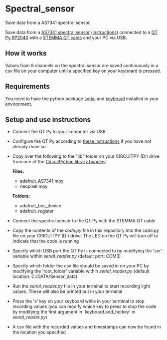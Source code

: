 # Spectral_sensor
Save data from a AS7341 spectral sensor.

Save data from a [AS7341 spectral sensor](https://learn.adafruit.com/adafruit-as7341-10-channel-light-color-sensor-breakout) ([instructions](https://learn.adafruit.com/adafruit-as7341-10-channel-light-color-sensor-breakout/python-circuitpython)) connected to a [QT Py RP2040](https://www.adafruit.com/product/4900) with a [STEMMA QT cable](https://www.adafruit.com/product/4399) and your PC via USB.

## How it works
Values from 8 channels on the spectral sensor are saved continuously in a csv file on your computer until a specified key on your keyboard is pressed.

## Requirements
You need to have the python package [serial](https://pythonhosted.org/pyserial/) and [keyboard](https://github.com/boppreh/keyboard) installed in your environment.

## Setup and use instructions

- Connect the QT Py to your computer via USB
- Configure the QT Py according to [these instructions](https://learn.adafruit.com/adafruit-qt-py-2040/circuitpython) if you have not already done so
- Copy over the following to the "lib" folder on your CIRCUITPY (D:) drive from one of the [CircuitPython library bundles](https://circuitpython.org/libraries):

  **Files:**
  - adafruit_AS7341.mpy
  - neopixel.mpy

  **Folders:**
  - adafruit_bus_device
  - adafruit_register

- Connect the spectral sensor to the QT Py with the STEMMA QT cable
- Copy the contents of the *code.py* file in this repository into the *code.py* file on your CIRCUITPY (D:) drive. The LED on the QT Py will turn off to indicate that the code is running
- Specify which USB port the QT Py is connected to by modifying the 'ser' variable within *serial_reader.py* (default port: COM3)
- Specify which folder the csv file should be saved in on your PC by modifying the 'root_folder' variable within *serial_reader.py* (default location: C:/DATA/Sensor_data)
- Run the *serial_reader.py* file in your terminal to start recording light values. These will also be printed out in your terminal
- Press the 's' key on your keyboard while in your terminal to stop recording values (you can modify which key to press to stop the code by modifying the first argument in 'keyboard.add_hotkey' in *serial_reader.py*)
- A csv file with the recorded values and timestamps can now be found in the location you specified